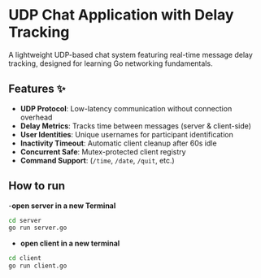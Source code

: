 # UDP Chat Application with Delay Tracking
A lightweight UDP-based chat system featuring real-time message delay tracking, designed for learning Go networking fundamentals.

## Features ✨

- **UDP Protocol**: Low-latency communication without connection overhead
- **Delay Metrics**: Tracks time between messages (server & client-side)
- **User Identities**: Unique usernames for participant identification
- **Inactivity Timeout**: Automatic client cleanup after 60s idle
- **Concurrent Safe**: Mutex-protected client registry
- **Command Support**: (`/time`, `/date`, `/quit`, etc.)

## How to run
-**open server in a new Terminal**
```bash
cd server
go run server.go
```
- **open client in a new terminal**
```bash
cd client
go run client.go
```

